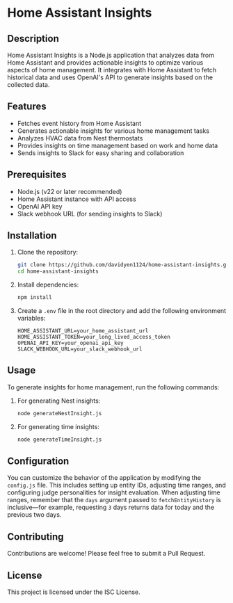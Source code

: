 # Home Assistant Insights

## Description
Home Assistant Insights is a Node.js application that analyzes data from Home Assistant and provides actionable insights to optimize various aspects of home management. It integrates with Home Assistant to fetch historical data and uses OpenAI's API to generate insights based on the collected data.

## Features
- Fetches event history from Home Assistant
- Generates actionable insights for various home management tasks
- Analyzes HVAC data from Nest thermostats
- Provides insights on time management based on work and home data
- Sends insights to Slack for easy sharing and collaboration

## Prerequisites
- Node.js (v22 or later recommended)
- Home Assistant instance with API access
- OpenAI API key
- Slack webhook URL (for sending insights to Slack)

## Installation
1. Clone the repository:
   ```bash
   git clone https://github.com/davidyen1124/home-assistant-insights.git
   cd home-assistant-insights
   ```

2. Install dependencies:
   ```bash
   npm install
   ```

3. Create a `.env` file in the root directory and add the following environment variables:
   ```
   HOME_ASSISTANT_URL=your_home_assistant_url
   HOME_ASSISTANT_TOKEN=your_long_lived_access_token
   OPENAI_API_KEY=your_openai_api_key
   SLACK_WEBHOOK_URL=your_slack_webhook_url
   ```

## Usage
To generate insights for home management, run the following commands:

1. For generating Nest insights:
   ```bash
   node generateNestInsight.js
   ```

2. For generating time insights:
   ```bash
   node generateTimeInsight.js
   ```

## Configuration
You can customize the behavior of the application by modifying the `config.js` file. This includes setting up entity IDs, adjusting time ranges, and configuring judge personalities for insight evaluation. When adjusting time ranges, remember that the `days` argument passed to `fetchEntityHistory` is inclusive—for example, requesting `3` days returns data for today and the previous two days.

## Contributing
Contributions are welcome! Please feel free to submit a Pull Request.

## License
This project is licensed under the ISC License.
